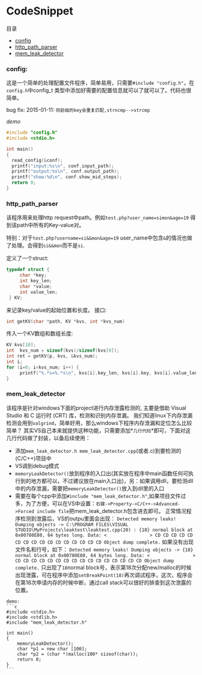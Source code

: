 CodeSnippet
===========
目录
* [config](#config)
* [http_path_parser](#http_path_parser)
* [mem_leak_detector](#mem_leak_detector)


<a name="config"></a>
### config:
  这是一个简单的处理配置文件程序，简单易用，只需要`#include "config.h"`，在`config.h`中config_t 类型中添加好需要的配置信息就可以了就可以了。代码也很简单。
  
  bug fix:
  2015-01-11: `同前缀的key会重复匹配,strncmp-->strcmp`
  
  *demo*
  ``` c
  #include "config.h"
  #include <stdio.h>
  
  int main()
  {
  	read_config(&conf);
  	printf("input:%s\n", conf.input_path);
  	printf("output:%s\n", conf.output_path);
  	printf("show:%d\n", conf.show_mid_steps);
  	return 0;
  }
  ```
<a name="http_path_parser"></a>
### http_path_parser
   该程序用来处理http request中path。例如`test.php?user_name=simon&age=19`
   得到该path中所有的Key-value对。
   
   特别：对于`test.php?username=si&&mon&age=19` user_name中包含`&`的情况也做了处理。会得到`si&&mon`而不是`si`.
   
   定义了一个struct:
   ```c
   typedef struct {
	    char *key;
	    int key_len;
	    char *value;
	    int value_len;
	} KV;
   ```
   来记录key/value的起始位置和长度。
   接口:
   ```c
   int getKV(char *path, KV *kvs, int *kvs_num)
   ```
   传入一个KV数组和数组长度:
   ```c
   KV kvs[10];
   int  kvs_num = sizeof(kvs)/sizeof(kvs[0]);
   int ret = getKV(p, kvs, &kvs_num);
   int i;
   for (i=0; i<kvs_num; i++) {
        printf("%.*s=%.*s\n", kvs[i].key_len, kvs[i].key, kvs[i].value_len, kvs[i].value);
   }
   ```
<a name="mem_leak_detector"></a>
### mem_leak_detector
   该程序是针对windows下面的project进行内存泄露检测的, 主要是借助 Visual Studio 和 C 运行时 (CRT) 库，检测和识别内存泄漏。
   我们知道linux下内存泄漏检测会用到`valgrind`，简单好用，那么windows下程序内存泄漏和定位怎么比较简单？
   其实VS自己本来就提供这种功能，只需要添加*`几行代码`*即可，下面对这几行代码做了封装，以备后续使用：
   * 添加`mem_leak_detector.h mem_leak_detector.cpp`(或者.c)到要检测的(C/C++)项目中
   * VS调到debug模式
   * `memoryLeakDetector()`放到程序的入口出(其实放在程序中main函数任何可执行到的地方都可以，不过建议放在main入口出)，另：如果调用dll，要检测dll中的内存泄漏，需要把`memoryLeakDetector()`放入到dll里的入口
   * 需要在每个cpp中添加`#include "mem_leak_detector.h"`,如果项目文件过多，为了方便，可以在VS中设置：`右键->Property->C/C++->Advanced->Forced include file`把mem_leak_detector.h包含进去即可。
   正常情况程序检测到泄露后，VS的outpu里面会出现：
    ```
    Detected memory leaks!
    Dumping objects ->
    C:\PROGRAM FILES\VISUAL STUDIO\MyProjects\leaktest\leaktest.cpp(20) : {18}
    normal block at 0x00780E80, 64 bytes long.
     Data: <                > CD CD CD CD CD CD CD CD CD CD CD CD CD CD CD CD
    Object dump complete.
    ```
    如果没有出现文件名和行号，如下：
    ```
    Detected memory leaks!
    Dumping objects ->
    {18} normal block at 0x00780E80, 64 bytes long.
    Data: <                > CD CD CD CD CD CD CD CD CD CD CD CD CD CD CD CD
    Object dump complete.
    ```
    只出现了`18`normal block号，表示第18次分配new/malloc的时候出现泄露，可在程序中添加`setBreakPoint(18)`再次调试程序，这次，程序会在第18次申请内存的时候中断，通过call stack可以很好的排查到这次泄露的位置。
    
    demo:
    ```c
    #include <stdio.h>
    #include <stdlib.h>
    #include "mem_leak_detector.h"

    int main()
    {
	    memoryLeakDetector();
	    char *p1 = new char [100];
	    char *p2 = (char *)malloc(100* sizeof(char));
	    return 0;
    }
    ```
    
   
